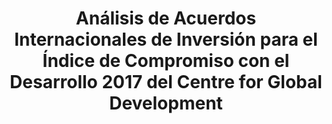 ---
title: 'Análisis de Acuerdos Internacionales de Inversión para el Índice de Compromiso con el Desarrollo 2017 del Centre for Global Development'
description: 'Metodología para analizar la inclusión del enfoque de desarrollo sostenible en los Acuerdos Internacionales de Inversión (IIAs)'
link: /documentos/Methodology-for-IIAs-analysis_CGD_CDI-Index_2017-by-CIECODE.pdf
tags:
    - coherencia-de-politicas
    - comercio-internacional
createdAt: 2020-10-22
---